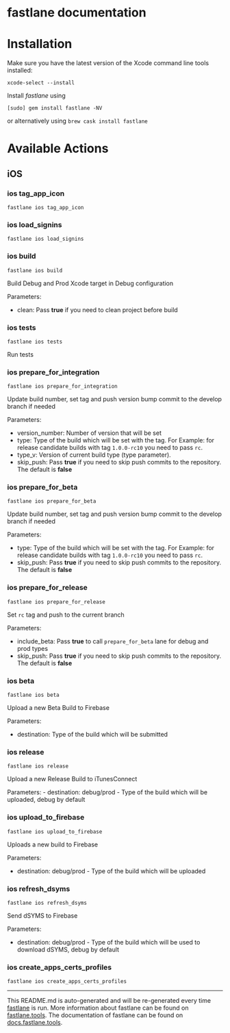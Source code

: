 fastlane documentation
================
# Installation

Make sure you have the latest version of the Xcode command line tools installed:

```
xcode-select --install
```

Install _fastlane_ using
```
[sudo] gem install fastlane -NV
```
or alternatively using `brew cask install fastlane`

# Available Actions
## iOS
### ios tag_app_icon
```
fastlane ios tag_app_icon
```

### ios load_signins
```
fastlane ios load_signins
```

### ios build
```
fastlane ios build
```
Build Debug and Prod Xcode target in Debug configuration

Parameters:
  - clean: Pass **true** if you need to clean project before build
  
### ios tests
```
fastlane ios tests
```
Run tests
### ios prepare_for_integration
```
fastlane ios prepare_for_integration
```
Update build number, set tag and push version bump commit to the develop branch if needed

Parameters:
  - version_number: Number of version that will be set
  - type: Type of the build which will be set with the tag. For Example: for release candidate builds with tag `1.0.0-rc10` you need to pass `rc`.
  - type_v: Version of current build type (type parameter).
  - skip_push: Pass **true** if you need to skip push commits to the repository. The default is **false**
  
### ios prepare_for_beta
```
fastlane ios prepare_for_beta
```
Update build number, set tag and push version bump commit to the develop branch if needed

Parameters:
  - type: Type of the build which will be set with the tag. For Example: for release candidate builds with tag `1.0.0-rc10` you need to pass `rc`.
  - skip_push: Pass **true** if you need to skip push commits to the repository. The default is **false**
  
### ios prepare_for_release
```
fastlane ios prepare_for_release
```
Set `rc` tag and push to the current branch

Parameters:
  - include_beta: Pass **true** to call `prepare_for_beta` lane for debug and prod types
  - skip_push: Pass **true** if you need to skip push commits to the repository. The default is **false**
  
### ios beta
```
fastlane ios beta
```
Upload a new Beta Build to Firebase

Parameters:
  - destination: Type of the build which will be submitted
  
### ios release
```
fastlane ios release
```
Upload a new Release Build to iTunesConnect

Parameters:
    - destination: debug/prod - Type of the build which will be uploaded, debug by default
  
### ios upload_to_firebase
```
fastlane ios upload_to_firebase
```
Uploads a new build to Firebase

Parameters:
  - destination: debug/prod - Type of the build which will be uploaded
  
### ios refresh_dsyms
```
fastlane ios refresh_dsyms
```
Send dSYMS to Firebase

Parameters:
  - destination: debug/prod - Type of the build which will be used to download dSYMS, debug by default
  
### ios create_apps_certs_profiles
```
fastlane ios create_apps_certs_profiles
```


----

This README.md is auto-generated and will be re-generated every time [fastlane](https://fastlane.tools) is run.
More information about fastlane can be found on [fastlane.tools](https://fastlane.tools).
The documentation of fastlane can be found on [docs.fastlane.tools](https://docs.fastlane.tools).
